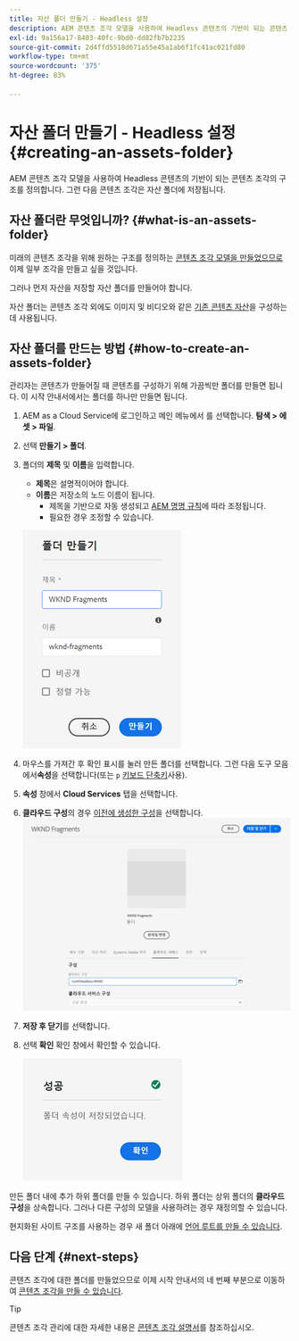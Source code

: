 ```yaml
---
title: 자산 폴더 만들기 - Headless 설정
description: AEM 콘텐츠 조각 모델을 사용하여 Headless 콘텐츠의 기반이 되는 콘텐츠 조각의 구조를 정의합니다.
exl-id: 9a156a17-8403-40fc-9bd0-dd82fb7b2235
source-git-commit: 2d4ffd5518d671a55e45a1ab6f1fc41ac021fd80
workflow-type: tm+mt
source-wordcount: '375'
ht-degree: 83%

---
```


# 자산 폴더 만들기 - Headless 설정 {#creating-an-assets-folder}

AEM 콘텐츠 조각 모델을 사용하여 Headless 콘텐츠의 기반이 되는 콘텐츠 조각의 구조를 정의합니다. 그런 다음 콘텐츠 조각은 자산 폴더에 저장됩니다.

## 자산 폴더란 무엇입니까? {#what-is-an-assets-folder}

미래의 콘텐츠 조각을 위해 원하는 구조를 정의하는 [콘텐츠 조각 모델을 만들었으므로](create-content-model.md) 이제 일부 조각을 만들고 싶을 것입니다.

그러나 먼저 자산을 저장할 자산 폴더를 만들어야 합니다.

자산 폴더는 콘텐츠 조각 외에도 이미지 및 비디오와 같은 [기존 콘텐츠 자산](/help/assets/manage-digital-assets.md)을 구성하는 데 사용됩니다.

## 자산 폴더를 만드는 방법 {#how-to-create-an-assets-folder}

관리자는 콘텐츠가 만들어질 때 콘텐츠를 구성하기 위해 가끔씩만 폴더를 만들면 됩니다. 이 시작 안내서에서는 폴더를 하나만 만들면 됩니다.

1. AEM as a Cloud Service에 로그인하고 메인 메뉴에서 를 선택합니다. **탐색 > 에셋 > 파일**.
1. 선택 **만들기 > 폴더**.
1. 폴더의 **제목** 및 **이름**&#x200B;을 입력합니다.
   * **제목**&#x200B;은 설명적이어야 합니다.
   * **이름**&#x200B;은 저장소의 노드 이름이 됩니다.
      * 제목을 기반으로 자동 생성되고 [AEM 명명 규칙](/help/implementing/developing/introduction/naming-conventions.md)에 따라 조정됩니다.
      * 필요한 경우 조정할 수 있습니다.

   ![폴더 만들기](../assets/assets-folder-create.png)
1. 마우스를 가져간 후 확인 표시를 눌러 만든 폴더를 선택합니다. 그런 다음 도구 모음에서&#x200B;**속성**&#x200B;을 선택합니다(또는 `p` [키보드 단축키](/help/sites-cloud/authoring/getting-started/keyboard-shortcuts.md)사용).
1. **속성** 창에서 **Cloud Services** 탭을 선택합니다.
1. **클라우드 구성**&#x200B;의 경우 [이전에 생성한 구성](create-configuration.md)을 선택합니다.
   ![자산 폴더 구성](../assets/assets-folder-configure.png)
1. **저장 후 닫기**&#x200B;를 선택합니다.
1. 선택 **확인** 확인 창에서 확인할 수 있습니다.

   ![확인 창](../assets/assets-folder-confirmation.png)

만든 폴더 내에 추가 하위 폴더를 만들 수 있습니다. 하위 폴더는 상위 폴더의 **클라우드 구성**&#x200B;을 상속합니다. 그러나 다른 구성의 모델을 사용하려는 경우 재정의할 수 있습니다.

현지화된 사이트 구조를 사용하는 경우 새 폴더 아래에 [언어 루트를 만들 수 있습니다](/help/assets/translate-assets.md).

## 다음 단계 {#next-steps}

콘텐츠 조각에 대한 폴더를 만들었으므로 이제 시작 안내서의 네 번째 부분으로 이동하여 [콘텐츠 조각을 만들 수 있습니다](create-content-fragment.md).

>[!TIP]
>
>콘텐츠 조각 관리에 대한 자세한 내용은 [콘텐츠 조각 설명서](/help/sites-cloud/administering/content-fragments/overview.md)를 참조하십시오.
